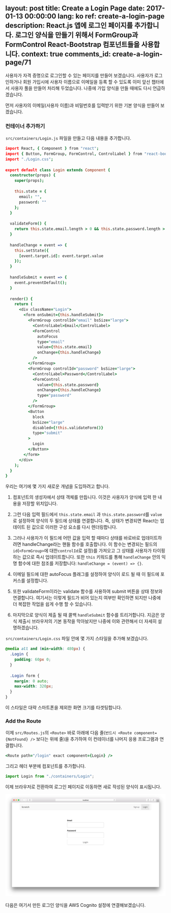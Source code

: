 layout: post
title: Create a Login Page
date: 2017-01-13 00:00:00
lang: ko
ref: create-a-login-page
description: React.js 앱에 로그인 페이지를 추가합니다. 로그인 양식을 만들기 위해서 FormGroup과 FormControl React-Bootstrap 컴포넌트들을 사용합니다.
context: true
comments_id: create-a-login-page/71
---

사용자가 자격 증명으로 로그인할 수 있는 페이지를 만들어 보겠습니다. 사용자가 로그인하거나 회원 가입시에 사용자 이름으로 이메일을 등록 할 수 있도록 이미 앞선 챕터에서 사용자 풀을 만들어 처리해 두었습니다. 나중에 가입 양식을 만들 때에도 다시 언급하겠습니다.

먼저 사용자의 이메일(사용자 이름)과 비밀번호를 입력받기 위한 기본 양식을 만들어 보겠습니다.

### 컨테이너 추가하기 

<img class="code-marker" src="/assets/s.png" />`src/containers/Login.js` 파일을 만들고 다음 내용을 추가합니다.

``` coffee
import React, { Component } from "react";
import { Button, FormGroup, FormControl, ControlLabel } from "react-bootstrap";
import "./Login.css";

export default class Login extends Component {
  constructor(props) {
    super(props);

    this.state = {
      email: "",
      password: ""
    };
  }

  validateForm() {
    return this.state.email.length > 0 && this.state.password.length > 0;
  }

  handleChange = event => {
    this.setState({
      [event.target.id]: event.target.value
    });
  }

  handleSubmit = event => {
    event.preventDefault();
  }

  render() {
    return (
      <div className="Login">
        <form onSubmit={this.handleSubmit}>
          <FormGroup controlId="email" bsSize="large">
            <ControlLabel>Email</ControlLabel>
            <FormControl
              autoFocus
              type="email"
              value={this.state.email}
              onChange={this.handleChange}
            />
          </FormGroup>
          <FormGroup controlId="password" bsSize="large">
            <ControlLabel>Password</ControlLabel>
            <FormControl
              value={this.state.password}
              onChange={this.handleChange}
              type="password"
            />
          </FormGroup>
          <Button
            block
            bsSize="large"
            disabled={!this.validateForm()}
            type="submit"
          >
            Login
          </Button>
        </form>
      </div>
    );
  }
}
```

우리는 여기에 몇 가지 새로운 개념을 도입하려고 합니다.

1. 컴포넌트의 생성자에서 상태 객체를 만듭니다. 이것은 사용자가 양식에 입력 한 내용을 저장할 위치입니다.

2. 그런 다음 입력 필드에서 `this.state.email` 과 `this.state.password`를 `value`로 설정하여 양식의 두 필드에 상태를 연결합니다. 즉, 상태가 변경되면 React는 업데이트 된 값으로 이러한 구성 요소를 다시 렌더링합니다.

3. 그러나 사용자가 이 필드에 어떤 값을 입력 할 때마다 상태를 바로바로 업데이트하려면 handleChange라는 핸들 함수를 호출합니다. 이 함수는 변경되는 필드의 `id`(`<FormGroup>`에 대한`controlId`로 설정)를 가져오고 그 상태를 사용자가 타이핑하는 값으로 즉시 업데이트합니다. 또한 `this` 키워드를 통해 `handleChange` 안의 익명 함수에 대한 참조를 저장합니다: `handleChange = (event) => {}`.

4. 이메일 필드에 대한 autoFocus 플래그를 설정하여 양식이 로드 될 때 이 필드에 포커스를 설정합니다.

5. 또한 validateForm이라는 validate 함수를 사용하여 submit 버튼을 상태 정보와 연결합니다. 여기서는 이렇게 필드가 비어 있는지 여부만 확인하면 되지만 나중에 더 복잡한 작업을 쉽게 수행 할 수 있습니다.

6. 마지막으로 양식이 제출 될 때 콜백 `handleSubmit` 함수를 트리거합니다. 지금은 양식 제출시 브라우저의 기본 동작을 막아놨지만 나중에 이와 관련해서 더 자세히 설명하겠습니다.

<img class="code-marker" src="/assets/s.png" />`src/containers/Login.css` 파일 안에 몇 가지 스타일을 추가해 보겠습니다.

``` css
@media all and (min-width: 480px) {
  .Login {
    padding: 60px 0;
  }

  .Login form {
    margin: 0 auto;
    max-width: 320px;
  }
}
```

이 스타일은 대략 스마트폰을 제외한 화면 크기를 타겟팅합니다.

### Add the Route

<img class="code-marker" src="/assets/s.png" />이제 `src/Routes.js`의 `<Route>` 바로 아래에 다음 줄(`반드시 <Route component={NotFound} />` 보다는 위에 줄)을 추가하여 이 컨테이너를 나머지 응용 프로그램과 연결합니다.

``` coffee
<Route path="/login" exact component={Login} />
```

<img class="code-marker" src="/assets/s.png" />그리고 헤더 부분에 컴포넌트를 추가합니다.

``` javascript
import Login from "./containers/Login";
```

이제 브라우저로 전환하여 로그인 페이지로 이동하면 새로 작성된 양식이 표시됩니다.

![로그인 양식이 추가된 화면](/assets/login-page-added.png)

다음은 여기서 만든 로그인 양식을 AWS Cognito 설정에 연결해보겠습니다.
